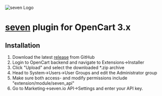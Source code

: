 ![](https://www.seven.io/wp-content/uploads/Logo.svg "seven Logo")

# [seven](https://www.seven.io) plugin for OpenCart 3.x

## Installation

1. Download the latest <a href='https://github.com/seven-io/opencart/releases'>release</a> from GitHub
2. Login to OpenCart backend and navigate to Extensions->Installer
3. Click "Upload" and select the downloaded *.zip archive
4. Head to System->Users->User Groups and edit the Administrator group
5. Make sure both access- and modify permissions include "extension/module/seven_api"
6. Go to Marketing->seven.io API->Settings and enter your API key.
